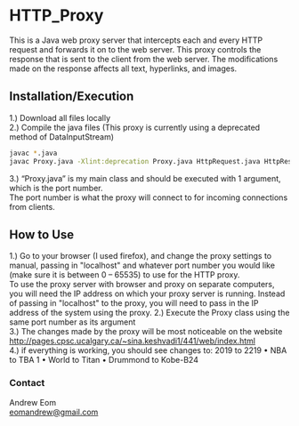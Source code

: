 # HTTP_Proxy
This is a Java web proxy server that intercepts each and every HTTP request and forwards it on to the web server. This proxy controls the response that is sent to the client from the web server. The modifications made on the response affects all text, hyperlinks, and images.
## Installation/Execution
1.) Download all files locally  
2.) Compile the java files (This proxy is currently using a deprecated method of DataInputStream)  
```bash
javac *.java
javac Proxy.java -Xlint:deprecation Proxy.java HttpRequest.java HttpResponse.java
```
3.) “Proxy.java” is my main class and should be executed with 1 argument, which is the port number.  
The port number is what the proxy will connect to for incoming connections from clients. 

## How to Use
1.) Go to your browser (I used firefox), and change the proxy settings to manual, passing in
"localhost" and whatever port number you would like (make sure it is between 0 –
65535) to use for the HTTP proxy.  
To use the proxy server with browser and proxy on separate computers, you will need the IP address on which your proxy server is running. Instead of passing in "localhost" to the proxy, you will need to pass in the IP address of the system using the proxy. 
2.) Execute the Proxy class using the same port number as its argument  
3.) The changes made by the proxy will be most noticeable on the website http://pages.cpsc.ucalgary.ca/~sina.keshvadi1/441/web/index.html  
4.) if everything is working, you should see changes to:
2019 to 2219 • NBA to TBA 1 • World to Titan • Drummond to Kobe-B24 

### Contact
Andrew Eom  
eomandrew@gmail.com
